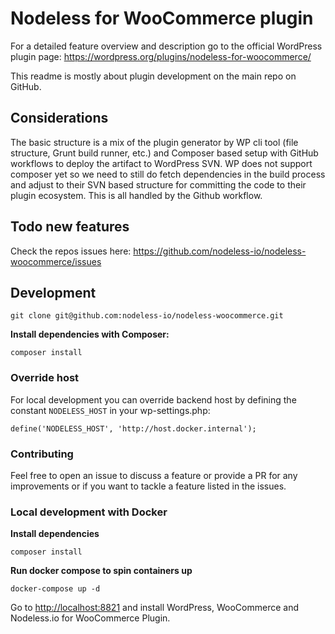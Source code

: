 # Nodeless for WooCommerce plugin

For a detailed feature overview and description go to the official WordPress plugin page:
https://wordpress.org/plugins/nodeless-for-woocommerce/

This readme is mostly about plugin development on the main repo on GitHub.

## Considerations

The basic structure is a mix of the plugin generator by WP cli tool (file structure, Grunt build runner, etc.) and Composer based setup with GitHub workflows to deploy the artifact to WordPress SVN. WP does not support composer yet so we need to still do fetch dependencies in the build process and adjust to their SVN based structure for committing the code to their plugin ecosystem. This is all handled by the Github workflow.

## Todo new features
Check the repos issues here:
https://github.com/nodeless-io/nodeless-woocommerce/issues

## Development
```
git clone git@github.com:nodeless-io/nodeless-woocommerce.git
```

**Install dependencies with Composer:**
```
composer install
```

### Override host
For local development you can override backend host by defining the constant `NODELESS_HOST` in your wp-settings.php:
```
define('NODELESS_HOST', 'http://host.docker.internal');
```

### Contributing
Feel free to open an issue to discuss a feature or provide a PR for any improvements or if you want to tackle a feature listed in the issues.

### Local development with Docker
**Install dependencies**
```
composer install
```

**Run docker compose to spin containers up**
```
docker-compose up -d
```
Go to [http://localhost:8821]() and install WordPress, WooCommerce and Nodeless.io for WooCommerce Plugin.
